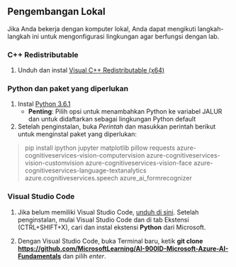 ## Pengembangan Lokal 

Jika Anda bekerja dengan komputer lokal, Anda dapat mengikuti langkah-langkah ini untuk mengonfigurasi lingkungan agar berfungsi dengan lab.  

### C++ Redistributable 
1. Unduh dan instal [Visual C++ Redistributable (x64)](https://aka.ms/vs/16/release/vc_redist.x64.exe) 

### Python dan paket yang diperlukan 
1. Instal [Python 3.6.1](https://www.python.org/downloads/release/python-361/)  
   - **Penting**: Pilih opsi untuk menambahkan Python ke variabel JALUR dan untuk didaftarkan sebagai lingkungan Python default 
2. Setelah penginstalan, buka *Perintah* dan masukkan perintah berikut untuk menginstal paket yang diperlukan: 

> pip install ipython jupyter matplotlib pillow requests azure-cognitiveservices-vision-computervision azure-cognitiveservices-vision-customvision azure-cognitiveservices-vision-face azure-cognitiveservices-language-textanalytics azure.cognitiveservices.speech azure_ai_formrecognizer 

### Visual Studio Code 
1. Jika belum memiliki Visual Studio Code, [unduh di sini](https://code.visualstudio.com/Download). Setelah penginstalan, mulai Visual Studio Code dan di tab Ekstensi (CTRL+SHIFT+X), cari dan instal ekstensi **Python** dari Microsoft.

2. Dengan Visual Studio Code, buka Terminal baru, ketik **git clone https://github.com/MicrosoftLearning/AI-900ID-Microsoft-Azure-AI-Fundamentals** dan pilih *enter*. 

